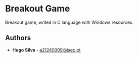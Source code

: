 # Breakout Game

Breakout game, writed in C language with Windows resources.

## Authors
* **Hugo Silva** - a21240009@isec.pt

